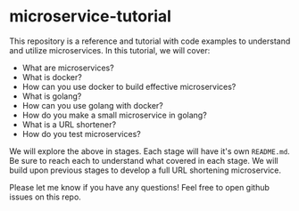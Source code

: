 # microservice-tutorial

This repository is a reference and tutorial with code examples to understand and utilize microservices. In this tutorial, we will cover:

* What are microservices?
* What is docker?
* How can you use docker to build effective microservices?
* What is golang?
* How can you use golang with docker?
* How do you make a small microservice in golang?
* What is a URL shortener?
* How do you test microservices?

We will explore the above in stages. Each stage will have it's own `README.md`. Be sure to reach each to understand what covered in each stage. We will build upon previous stages to develop a full URL shortening microservice.

Please let me know if you have any questions! Feel free to open github issues on this repo.
